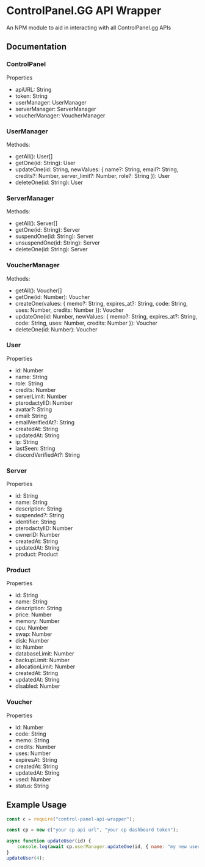# ControlPanel.GG API Wrapper
An NPM module to aid in interacting with all ControlPanel.gg APIs

## Documentation
### ControlPanel
Properties
- apiURL: String
- token: String
- userManager: UserManager
- serverManager: ServerManager
- voucherManager: VoucherManager
### UserManager
Methods:
- getAll(): User[]
- getOne(id: String): User
- updateOne(id: String, newValues: { name?: String, email?: String, credits?: Number, server_limit?: Number, role?: String }): User
- deleteOne(id: String): User
### ServerManager
Methods:
- getAll(): Server[]
- getOne(id: String): Server
- suspendOne(id: String): Server
- unsuspendOne(id: String): Server
- deleteOne(id: String): Server
### VoucherManager
Methods:
- getAll(): Voucher[]
- getOne(id: Number): Voucher
- createOne(values: { memo?: String, expires_at?: String, code: String, uses: Number, credits: Number }): Voucher
- updateOne(id: Number, newValues: { memo?: String, expires_at?: String, code: String, uses: Number, credits: Number }): Voucher
- deleteOne(id: Number): Voucher
### User
Properties
- id: Number
- name: String
- role: String
- credits: Number
- serverLimit: Number
- pterodactylID: Number
- avatar?: String
- email: String
- emailVerifiedAt?: String
- createdAt: String
- updatedAt: String
- ip: String
- lastSeen: String
- discordVerifiedAt?: String
### Server
Properties
- id: String
- name: String
- description: String
- suspended?: String
- identifier: String
- pterodactylID: Number
- ownerID: Number
- createdAt: String
- updatedAt: String
- product: Product
### Product
Properties
- id: String
- name: String
- description: String
- price: Number
- memory: Number
- cpu: Number
- swap: Number
- disk: Number
- io: Number
- databaseLimit: Number
- backupLimit: Number
- allocationLimit: Number
- createdAt: String
- updatedAt: String
- disabled: Number
### Voucher
Properties
- id: Number
- code: String
- memo: String
- credits: Number
- uses: Number
- expiresAt: String
- createdAt: String
- updatedAt: String
- used: Number
- status: String

## Example Usage
```js
const c = require("control-panel-api-wrapper");

const cp = new c("your cp api url", "your cp dashboard token");

async function updateUser(id) {
    console.log(await cp.userManager.updateOne(id, { name: "my new username" }));
}
updateUser(4);
```